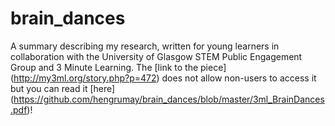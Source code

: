 # brain_dances
A summary describing my research, written for young learners in collaboration with the University of Glasgow STEM Public Engagement Group and 3 Minute Learning. The [link to the piece] (http://my3ml.org/story.php?p=472) does not allow non-users to access it but you can read it [here] (https://github.com/hengrumay/brain_dances/blob/master/3ml_BrainDances.pdf)! 
